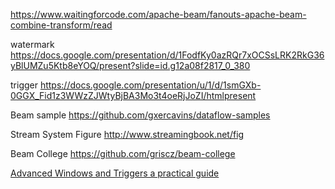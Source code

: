 
https://www.waitingforcode.com/apache-beam/fanouts-apache-beam-combine-transform/read

watermark 
https://docs.google.com/presentation/d/1FodfKy0azRQr7xOCSsLRK2RkG36yBlUMZu5Ktb8eYOQ/present?slide=id.g12a08f2817_0_380

trigger
https://docs.google.com/presentation/u/1/d/1smGXb-0GGX_Fid1z3WWzZJWtyBjBA3Mo3t4oeRjJoZI/htmlpresent

Beam sample
https://github.com/gxercavins/dataflow-samples

Stream System Figure
http://www.streamingbook.net/fig

Beam College https://github.com/griscz/beam-college

[Advanced Windows and Triggers a practical guide](https://colab.research.google.com/github/griscz/beam-college/blob/main/day2/B1_Beam_College_Advanced_Windows_and_Triggers_a_practical_guide_v0_9_0.ipynb)



